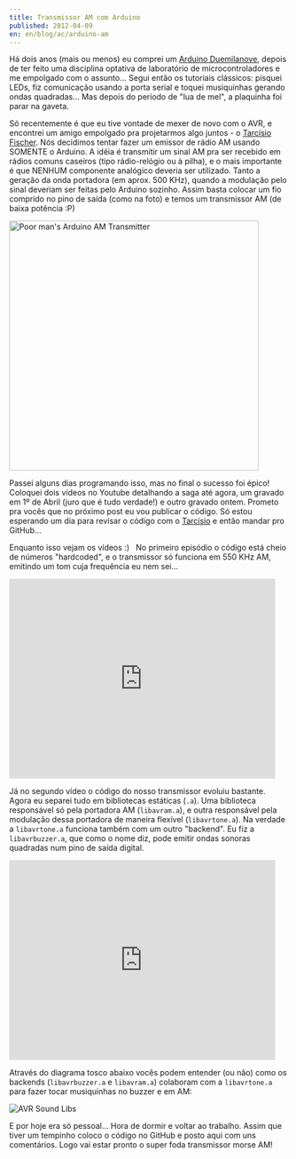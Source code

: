 ```yaml
---
title: Transmissor AM com Arduino
published: 2012-04-09
en: en/blog/ac/arduino-am
---
```


Há dois anos (mais ou menos) eu comprei um [Arduino Duemilanove][1],
depois de ter feito uma disciplina optativa de laboratório de microcontroladores e me empolgado com o assunto...
Segui então os tutoriais clássicos: pisquei LEDs, fiz comunicação usando a porta serial e toquei musiquinhas gerando ondas quadradas...
Mas depois do período de "lua de mel", a plaquinha foi parar na gaveta.

Só recentemente é que eu tive vontade de mexer de novo com o AVR,
e encontrei um amigo empolgado pra projetarmos algo juntos - o [Tarcísio Fischer][2].
Nós decidimos tentar fazer um emissor de rádio AM usando SOMENTE o Arduino.
A idéia é transmitir um sinal AM pra ser recebido em rádios comuns caseiros (tipo rádio-relógio ou à pilha),
e o mais importante é que NENHUM componente analógico deveria ser utilizado.
Tanto a geração da onda portadora (em aprox. 500 KHz), quando a modulação pelo sinal deveriam ser feitas pelo Arduino sozinho.
Assim basta colocar um fio comprido no pino de saída (como na foto) e temos um transmissor AM (de baixa potência :P)

<div id="imgdiv-avr"><style type="text/css" scoped> #imgdiv-avr img { width:450px };</style>

 ![Poor man's Arduino AM Transmitter](/files/imgs/2012-04_arduino-am-sshot.png)

</div>

<!--more-->

Passei alguns dias programando isso, mas no final o sucesso foi épico!  
Coloquei dois vídeos no Youtube detalhando a saga até agora, um gravado em 1º de Abril (juro que é tudo verdade!) e outro gravado ontem.
Prometo pra vocês que no próximo post eu vou publicar o código.
Só estou esperando um dia para revisar o código com o [Tarcísio][3] e então mandar pro GitHub...

Enquanto isso vejam os vídeos :)  
No primeiro episódio o código está cheio de números "hardcoded",
e o transmissor só funciona em 550 KHz AM, emitindo um tom cuja frequência eu nem sei...

<iframe src="http://www.youtube.com/embed/u9-OP354o0E?rel=0" frameborder="0" width="480" height="360"></iframe>

Já no segundo vídeo o código do nosso transmissor evoluiu bastante.
Agora eu separei tudo em bibliotecas estáticas (`.a`).
Uma biblioteca responsável só pela portadora AM (`libavram.a`),
e outra responsável pela modulação dessa portadora de maneira flexível (`libavrtone.a`).
Na verdade a `libavrtone.a` funciona também com um outro "backend".
Eu fiz a `libavrbuzzer.a`, que como o nome diz, pode emitir ondas sonoras quadradas num pino de saída digital.

<iframe src="http://www.youtube.com/embed/SCeraTloUNA?rel=0" frameborder="0" width="480" height="360"></iframe>

Através do diagrama tosco abaixo vocês podem entender (ou não) como os backends (`libavrbuzzer.a` e `libavram.a`)
colaboram com a `libavrtone.a` para fazer tocar musiquinhas no buzzer e em AM:

![AVR Sound Libs](/files/imgs/2012-04_AVRSoundLibs.png)

E por hoje era só pessoal... Hora de dormir e voltar ao trabalho.
Assim que tiver um tempinho coloco o código no GitHub e posto aqui com uns comentários.
Logo vai estar pronto o super foda transmissor morse AM!

[1]: <http://arduino.cc/en/Main/arduinoBoardDuemilanove>
[2]: <http://tarcisiofischer.wordpress.com/>
[3]: <http://tarcisiofischer.wordpress.com/>
